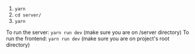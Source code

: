 1. `yarn`
2. `cd server/`
3. `yarn`

To run the server: `yarn run dev` (make sure you are on /server directory)
To run the frontend: `yarn run dev` (make sure you are on project's root directory)
